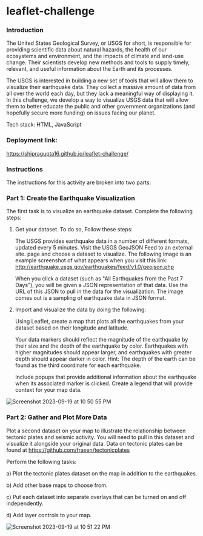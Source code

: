 # leaflet-challenge

### Introduction

The United States Geological Survey, or USGS for short, is responsible for providing scientific data about natural hazards, the health of our ecosystems and environment, and the impacts of climate and land-use change. Their scientists develop new methods and tools to supply timely, relevant, and useful information about the Earth and its processes.

The USGS is interested in building a new set of tools that will allow them to visualize their earthquake data. They collect a massive amount of data from all over the world each day, but they lack a meaningful way of displaying it. In this challenge, we develop a way to visualize USGS data that will allow them to better educate the public and other government organizations (and hopefully secure more funding) on issues facing our planet.

Tech stack: HTML, JavaScript

### Deployment link: 
https://shipragupta16.github.io/leaflet-challenge/


### Instructions
The instructions for this activity are broken into two parts:

### Part 1: Create the Earthquake Visualization

The first task is to visualize an earthquake dataset. Complete the following steps:

1) Get your dataset. To do so, Follow these steps:

	The USGS provides earthquake data in a number of different formats, updated every 5 minutes. Visit the USGS GeoJSON Feed to an external site. page and choose a dataset to visualize. The following image is an example screenshot of what appears when you visit this link: http://earthquake.usgs.gov/earthquakes/feed/v1.0/geojson.php

	When you click a dataset (such as "All Earthquakes from the Past 7 Days"), you will be given a JSON representation of that data. Use the URL of this JSON to pull in the data for the visualization. The image comes out is a sampling of earthquake data in JSON format.

2) Import and visualize the data by doing the following:

	Using Leaflet, create a map that plots all the earthquakes from your dataset based on their longitude and latitude.

	Your data markers should reflect the magnitude of the earthquake by their size and the depth of the earthquake by color. Earthquakes with higher magnitudes should appear larger, and earthquakes with greater depth should appear darker in color. Hint: The depth of the earth can be found as the third 	coordinate for each earthquake.

	Include popups that provide additional information about the earthquake when its associated marker is clicked. Create a legend that will provide context for your map data.

![Screenshot 2023-09-19 at 10 50 55 PM](https://github.com/ShipraGupta16/leaflet-challenge/assets/25715747/e620f25b-dfdc-449a-8932-fa11d469bc16)


### Part 2: Gather and Plot More Data

Plot a second dataset on your map to illustrate the relationship between tectonic plates and seismic activity. You will need to pull in this dataset and visualize it alongside your original data. Data on tectonic plates can be found at https://github.com/fraxen/tectonicplates

Perform the following tasks:

a) Plot the tectonic plates dataset on the map in addition to the earthquakes.

b) Add other base maps to choose from.

c) Put each dataset into separate overlays that can be turned on and off independently.

d) Add layer controls to your map.


![Screenshot 2023-09-19 at 10 51 22 PM](https://github.com/ShipraGupta16/leaflet-challenge/assets/25715747/2f6b4c0f-e4f6-4c81-aa92-fc1a8a0c7b31)


